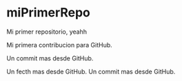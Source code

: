 # miPrimerRepo
Mi primer repositorio, yeahh

Mi primera contribucion para GitHub.

Un commit mas desde GitHub.

Un fecth mas desde GitHub.
Un commit mas desde GitHub.

